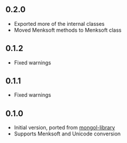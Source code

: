 ## 0.2.0

- Exported more of the internal classes
- Moved Menksoft methods to Menksoft class

## 0.1.2

- Fixed warnings

## 0.1.1

- Fixed warnings

## 0.1.0

- Initial version, ported from [mongol-library](https://github.com/suragch/mongol-library)
- Supports Menksoft and Unicode conversion
